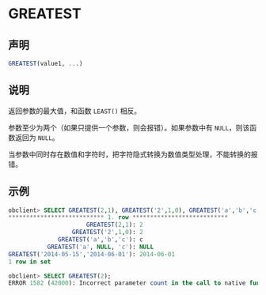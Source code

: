 # GREATEST

## 声明

```sql
GREATEST(value1, ...)
```

## 说明

返回参数的最大值，和函数 `LEAST()` 相反。

参数至少为两个（如果只提供一个参数，则会报错）。如果参数中有 `NULL`，则该函数返回为 `NULL`。

当参数中同时存在数值和字符时，把字符隐式转换为数值类型处理，不能转换的报错。

## 示例

```sql
obclient> SELECT GREATEST(2,1), GREATEST('2',1,0), GREATEST('a','b','c'), GREATEST('a', NULL, 'c'), GREATEST('2014-05-15','2014-06-01')\G
*************************** 1. row ***************************
                      GREATEST(2,1): 2
                  GREATEST('2',1,0): 2
              GREATEST('a','b','c'): c
           GREATEST('a', NULL, 'c'): NULL
GREATEST('2014-05-15','2014-06-01'): 2014-06-01
1 row in set

obclient> SELECT GREATEST(2);
ERROR 1582 (42000): Incorrect parameter count in the call to native function 'greatest'
```

